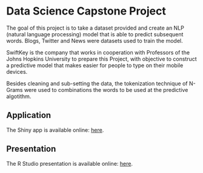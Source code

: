 # Data Science Capstone Project

The goal of this project is to take a dataset provided and create an NLP (natural language processing) model that is able to predict subsequent words. Blogs, Twitter and News were datasets used to train the model.

SwiftKey is the company that works in cooperation with Professors of the Johns Hopkins University to prepare this Project, with objective to construct a predictive model that makes easier for people to type on their mobile devices.

Besides cleaning and sub-setting the data, the tokenization technique of N-Grams were used to combinations the words to be used at the predictive algotithm.


## Application
The Shiny app is available online: <a href="https://roaagamal.shinyapps.io/shiny-app/" target="_blank">here</a>.
## Presentation
The R Studio presentation is available online: <a href="http://rpubs.com/roaa__gamal/581602" target="_blank">here</a>.

